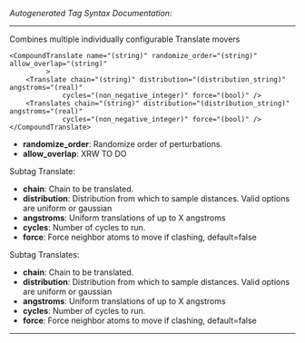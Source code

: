 _Autogenerated Tag Syntax Documentation:_

---
Combines multiple individually configurable Translate movers

```
<CompoundTranslate name="(string)" randomize_order="(string)" allow_overlap="(string)"
         >
    <Translate chain="(string)" distribution="(distribution_string)" angstroms="(real)"
             cycles="(non_negative_integer)" force="(bool)" />
    <Translates chain="(string)" distribution="(distribution_string)" angstroms="(real)"
             cycles="(non_negative_integer)" force="(bool)" />
</CompoundTranslate>
```

-   **randomize_order**: Randomize order of perturbations.
-   **allow_overlap**: XRW TO DO


Subtag Translate:   

-   **chain**: Chain to be translated.
-   **distribution**: Distribution from which to sample distances. Valid options are uniform or gaussian
-   **angstroms**: Uniform translations of up to X angstroms
-   **cycles**: Number of cycles to run.
-   **force**: Force neighbor atoms to move if clashing, default=false

Subtag Translates:   

-   **chain**: Chain to be translated.
-   **distribution**: Distribution from which to sample distances. Valid options are uniform or gaussian
-   **angstroms**: Uniform translations of up to X angstroms
-   **cycles**: Number of cycles to run.
-   **force**: Force neighbor atoms to move if clashing, default=false

---
